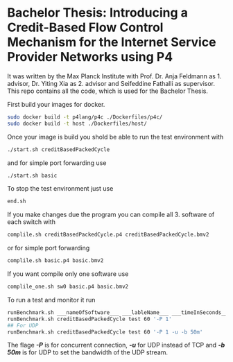 # Bachelor Thesis: Introducing a Credit-Based Flow Control Mechanism for the Internet Service Provider Networks using P4
It was written by the Max Planck Institute with Prof. Dr. Anja Feldmann as 1. advisor, Dr. Yiting Xia as 2. advisor and Seifeddine Fathalli as supervisor. 
This repo contains all the code, which is used for the Bachelor Thesis. 



First build your images for docker. 
```sh
sudo docker build -t p4lang/p4c ./Dockerfiles/p4c/
sudo docker build -t host ./Dockerfiles/host/
```

Once your image is build you shold be able to run the test environment with 
```sh
./start.sh creditBasedPackedCycle
```
and for simple port forwarding use 
```sh
./start.sh basic
```

To stop the test environment just use
```sh
end.sh
```

If you make changes due the program you can compile all 3. software of each switch with
```sh
complile.sh creditBasedPackedCycle.p4 creditBasedPackedCycle.bmv2
```
or for simple port forwarding 
```sh
complile.sh basic.p4 basic.bmv2
```
If you want compile only one software use
```sh
complile_one.sh sw0 basic.p4 basic.bmv2
```

To run a test and monitor it run
```sh
runBenchmark.sh ___nameOfSoftware___ ___lableName___ ___timeInSeconds___ ___concurrentConnection___
runBenchmark.sh creditBasedPackedCycle test 60 '-P 1'
## For UDP 
runBenchmark.sh creditBasedPackedCycle test 60 '-P 1 -u -b 50m' 
```
The flage ___-P___ is for concurrent connection,  ___-u___ for UDP instead of TCP and ___-b 50m___ is for UDP to set the bandwidth of the UDP stream. 
